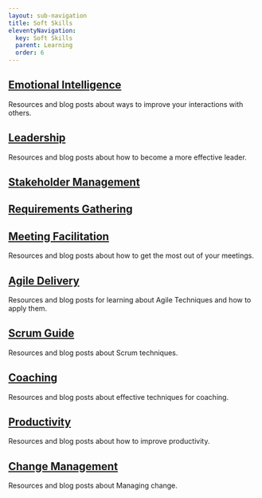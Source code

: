 ```yaml
---
layout: sub-navigation
title: Soft Skills
eleventyNavigation:
  key: Soft Skills
  parent: Learning
  order: 6
---
```

<div class="grid grid-cols-1 gap-2 pt-8">
  <div class="grid-card">
    <h2 class="govuk-heading-m"><a href="emotional/" class="govuk-link">Emotional Intelligence</a></h2>
    <p class="govuk-body">Resources and blog posts about ways to improve your interactions with others.</p>
  </div>
<div class="grid grid-cols-1 gap-2 pt-8">
  <div class="grid-card">
    <h2 class="govuk-heading-m"><a href="leadership/" class="govuk-link">Leadership</a></h2>
    <p class="govuk-body">Resources and blog posts about how to become a more effective leader.</p>
  </div>
<div class="grid grid-cols-1 gap-2 pt-8">
  <div class="grid-card">
    <h2 class="govuk-heading-m"><a href="stakeholder/" class="govuk-link">Stakeholder Management</a></h2>
    <p class="govuk-body"></p>
  </div>
<div class="grid grid-cols-1 gap-2 pt-8">
  <div class="grid-card">
    <h2 class="govuk-heading-m"><a href="requirements/" class="govuk-link">Requirements Gathering</a></h2>
    <p class="govuk-body"></p>
  </div>
<div class="grid grid-cols-1 gap-2 pt-8">
  <div class="grid-card">
    <h2 class="govuk-heading-m"><a href="meeting/" class="govuk-link">Meeting Facilitation</a></h2>
    <p class="govuk-body">Resources and blog posts about how to get the most out of your meetings.</p>
  </div>
  <div class="grid grid-cols-1 gap-2 pt-8">
  <div class="grid-card">
    <h2 class="govuk-heading-m"><a href="agile/" class="govuk-link">Agile Delivery</a></h2>
    <p class="govuk-body">Resources and blog posts for learning about Agile Techniques and how to apply them.</p>
  </div>
<div class="grid grid-cols-1 gap-2 pt-8">
  <div class="grid-card">
    <h2 class="govuk-heading-m"><a href="scrum/" class="govuk-link">Scrum Guide</a></h2>
    <p class="govuk-body">Resources and blog posts about Scrum techniques.</p>
  </div>
<div class="grid grid-cols-1 gap-2 pt-8">
  <div class="grid-card">
    <h2 class="govuk-heading-m"><a href="coaching/" class="govuk-link">Coaching</a></h2>
    <p class="govuk-body">Resources and blog posts about effective techniques for coaching.</p>
  </div>
<div class="grid grid-cols-1 gap-2 pt-8">
  <div class="grid-card">
    <h2 class="govuk-heading-m"><a href="productivity/" class="govuk-link">Productivity</a></h2>
    <p class="govuk-body">Resources and blog posts about how to improve productivity.</p>
  </div>
<div class="grid grid-cols-1 gap-2 pt-8">
  <div class="grid-card">
    <h2 class="govuk-heading-m"><a href="change/" class="govuk-link">Change Management</a></h2>
    <p class="govuk-body">Resources and blog posts about Managing change.</p>
  </div>
